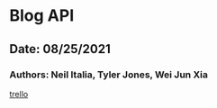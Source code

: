 # Blog API 

## Date: 08/25/2021

### Authors: Neil Italia, Tyler Jones, Wei Jun Xia

[trello](https://trello.com/invite/b/bSZMbFXy/c6f195c43daa6ef7e9e4e617ea8d05af/blog-api)